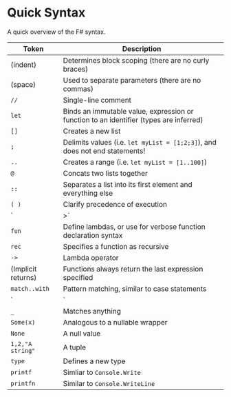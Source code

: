 # Quick Syntax
A quick overview of the F# syntax.

| Token | Description |
| ----- | ----------- |
| (indent) | Determines block scoping (there are no curly braces) |
| (space) | Used to separate parameters (there are no commas) |
| `//` | Single-line comment |
| `let` | Binds an immutable value, expression or function to an identifier (types are inferred) |
| `[]` | Creates a new list |
| `;` | Delimits values (i.e. `let myList = [1;2;3]`), and does not end statements! |
| `..` | Creates a range (i.e. `let myList = [1..100]`) |
| `@` | Concats two lists together |
| `::` | Separates a list into its first element and everything else |
| `( )` | Clarify precedence of execution |
| `|>` | Pipe the result of one operation to the input of another |
| `fun` | Define lambdas, or use for verbose function declaration syntax |
| `rec` | Specifies a function as recursive |
| `->` | Lambda operator |
| (Implicit returns) | Functions always return the last expression specified |
| `match..with` | Pattern matching, similar to case statements |
| `|` | Specifies a case / match in a pattern matching expression |
| `_` | Matches anything |
| `Some(x)` | Analogous to a nullable wrapper |
| `None` | A null value |
| `1,2,"A string"` | A tuple |
| `type` | Defines a new type |
| `printf` | Simliar to `Console.Write` |
| `printfn` | Similar to `Console.WriteLine` |

